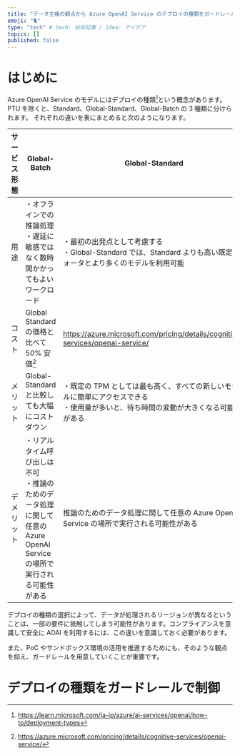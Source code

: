 ```yaml
---
title: "データ主権の観点から Azure OpenAI Service のデプロイの種類をガードレールにより制限して利用する"
emoji: "🐈"
type: "tech" # tech: 技術記事 / idea: アイデア
topics: []
published: false
---
```


# はじめに
Azure OpenAI Service のモデルにはデプロイの種類[^1]という概念があります。PTU を除くと、Standard、Global-Standard、Global-Batch の 3 種類に分けられます。 それぞれの違いを表にまとめると次のようになります。

| サービス形態 | Global-Batch | Global-Standard | Standard |
| ---- | ---- | ---- | ---- |
| 用途 | ・オフラインでの推論処理<br>・遅延に敏感ではなく数時間かかってもよいワークロード | ・最初の出発点として考慮する<br>・Global-Standard では、Standard よりも高い既定クォータとより多くのモデルを利用可能 | ・データ所在地の要件がある場合<br>・中程度以下のボリューム用に最適化 |
| コスト | Global Standard の価格と比べて 50% 安価[^2] | https://azure.microsoft.com/pricing/details/cognitive-services/openai-service/ | https://azure.microsoft.com/pricing/details/cognitive-services/openai-service/ |
| メリット | Global-Standard と比較しても大幅にコストダウン | ・既定の TPM としては最も高く、すべての新しいモデルに簡単にアクセスできる<br>・使用量が多いと、待ち時間の変動が大きくなる可能性がある  | ・データ処理が同じリージョンに留まる<br>・可用性に関する SLA が存在 |
| デメリット | ・リアルタイム呼び出しは不可<br>・推論のためのデータ処理に関して任意の Azure OpenAI Service の場所で実行される可能性がある | 推論のためのデータ処理に関して任意の Azure OpenAI Service の場所で実行される可能性がある | TPM が相対的に低いため、相対的にみると遅延が発生しやすい |

[^1]:https://learn.microsoft.com/ja-jp/azure/ai-services/openai/how-to/deployment-types
[^2]:https://azure.microsoft.com/pricing/details/cognitive-services/openai-service/

デプロイの種類の選択によって、データが処理されるリージョンが異なるということは、一部の要件に抵触してしまう可能性があります。コンプライアンスを意識して安全に AOAI を利用するには、この違いを意識しておく必要があります。

また、PoC やサンドボックス環境の活用を推進するためにも、そのような観点を抑え、ガードレールを用意していくことが重要です。

# デプロイの種類をガードレールで制御

